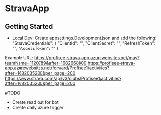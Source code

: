 # StravaApp

## Getting Started
- Local Dev: Create appsettings.Development.json and add the following: 
  "StravaCredentials": {
    "ClientId": "", 
    "ClientSecret": "", 
    "RefreshToken": "", 
    "AccessToken": ""
  }


Example URL: 
https://profisee-strava-app.azurewebsites.net/may?teamName=1120789&after=1682668800
https://profisee-strava-app.azurewebsites.net/forward/Profisee1/activities?after=1682035200&per_page=200
https://www.strava.com/api/v3/clubs/Profisee1/activities?after=1682035200&per_page=200

#TODO
- Create read out for bot
- Create daily azure trigger
